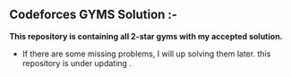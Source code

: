 ## Codeforces GYMS Solution :-
**This repository is containing all 2-star gyms with my accepted solution.**
- If there are some missing problems, I will up solving them later. this repository is under updating .  